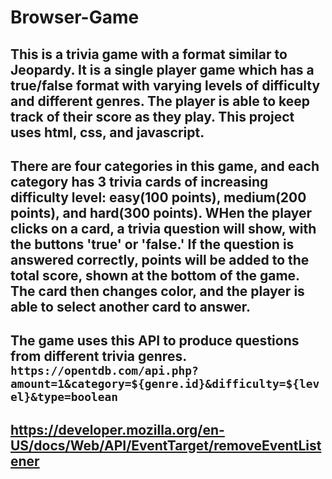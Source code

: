 # Browser-Game
## This is a trivia game with a format similar to Jeopardy. It is a single player game which has a true/false format with varying levels of difficulty and different genres. The player is able to keep track of their score as they play. This project uses html, css, and javascript. 
## There are four categories in this game, and each category has 3 trivia cards of increasing difficulty level: easy(100 points), medium(200 points), and hard(300 points). WHen the player clicks on a card, a trivia question will show, with the buttons 'true' or 'false.' If the question is answered correctly, points will be added to the total score, shown at the bottom of the game. The card then changes color, and the player is able to select another card to answer. 
## The game uses this API to produce questions from different trivia genres. `https://opentdb.com/api.php?amount=1&category=${genre.id}&difficulty=${level}&type=boolean`
## https://developer.mozilla.org/en-US/docs/Web/API/EventTarget/removeEventListener 

